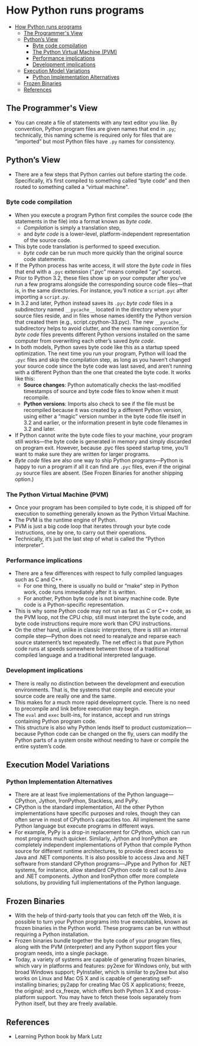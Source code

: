 # How Python runs programs

- [How Python runs programs](#how-python-runs-programs)
  - [The Programmer's View](#the-programmers-view)
  - [Python’s View](#pythons-view)
    - [Byte code compilation](#byte-code-compilation)
    - [The Python Virtual Machine (PVM)](#the-python-virtual-machine-pvm)
    - [Performance implications](#performance-implications)
    - [Development implications](#development-implications)
  - [Execution Model Variations](#execution-model-variations)
    - [Python Implementation Alternatives](#python-implementation-alternatives)
  - [Frozen Binaries](#frozen-binaries)
  - [References](#references)

## The Programmer's View

- You can create a file of statements with any text editor you like. By convention, Python program files are given names that end in `.py`; technically, this naming scheme is required only for files that are “imported” but most Python files have `.py` names for consistency.

## Python’s View

- There are a few steps that Python carries out before starting the code. Specifically, it’s first compiled to something called “byte code” and then routed to something called a “virtual machine".

### Byte code compilation

- When you execute a program Python first compiles the source code (the statements in the file) into a format known as *byte code*.
  - *Compilation* is simply a translation step,
  - and *byte code* is a lower-level, platform-independent representation of the source code.
- This byte code translation is performed to speed execution.
  - *byte code* can be run much more quickly than the original source code statements.
- If the Python process has write access, it will store the *byte code* in files that end with a `.pyc` extension (“.pyc” means compiled “.py” source).
- Prior to Python 3.2, these files show up on your computer after you’ve run a few programs alongside the corresponding source code files—that is, in the same directories. For instance, you’ll notice a `script.pyc` after importing a `script.py`.
- In 3.2 and later, Python instead saves its `.pyc` *byte code* files in a subdirectory named `__pycache__` located in the directory where your source files reside, and in files whose names identify the Python version that created them (e.g., script.cpython-33.pyc). The new `__pycache__` subdirectory helps to avoid clutter, and the new naming convention for *byte code* files prevents different Python versions installed on the same computer from overwriting each other’s saved *byte code*.
- In both models, Python saves byte code like this as a startup speed  optimization. The next time you run your program, Python will load the `.pyc` files and skip the compilation step, as long as you haven’t changed your source code since the byte code was last saved, and aren’t running with a different Python than the one that created the byte code. It works like this:
  - **Source changes**: Python automatically checks the last-modified timestamps of source and byte code files to know when it must recompile.
  - **Python versions**: Imports also check to see if the file must be recompiled because it was created by a different Python version, using either a “magic” version number in the byte code file itself in 3.2 and earlier, or the information present in byte code filenames in 3.2 and later.
- If Python cannot write the byte code files to your machine, your program still works—the byte code is generated in memory and simply discarded on program exit. However, because .pyc files speed startup time, you’ll want to make sure they are written for larger programs.
- *Byte code* files are also one way to ship Python programs—Python is happy to run a program if all it can find are `.pyc` files, even if the original .`py` source files are absent. (See Frozen Binaries for another shipping option.)

### The Python Virtual Machine (PVM)

- Once your program has been compiled to byte code, it is shipped off for execution to something generally known as the Python Virtual Machine.
- The PVM is the runtime engine of Python.
- PVM is just a big code loop that iterates through your byte code instructions, one by one, to carry out their operations.
- Technically, it’s just the last step of what is called the “Python interpreter”.

### Performance implications

- There are a few differences with respect to fully compiled languages such as C and C++.
  - For one thing, there is usually no build or “make” step in Python work, code runs immediately after it is written.
  - For another, Python byte code is not binary machine code. Byte code is a Python-specific representation.
- This is why some Python code may not run as fast as C or C++ code, as the PVM loop, not the CPU chip, still must interpret the byte code, and byte code instructions require more work than CPU instructions.
- On the other hand, unlike in classic interpreters, there is
still an internal compile step—Python does not need to reanalyze and reparse each source statement’s text repeatedly. The net effect is that pure Python code runs at speeds somewhere between those of a traditional compiled language and a traditional interpreted language.

### Development implications

- There is really no distinction between the development and execution environments. That is, the systems that compile and execute your source code are really one and the same.
- This makes for a much more rapid development cycle. There is no need to precompile and link before execution may begin.
- The `eval` and `exec` built-ins, for instance, accept and run strings containing Python program code.
- This structure is also why Python lends itself to product customization—because Python code can be changed on the fly, users can modify the Python parts of a system onsite without needing to have or compile the entire system’s code.

## Execution Model Variations

### Python Implementation Alternatives

- There are at least five implementations of the Python language—CPython, Jython, IronPython, Stackless, and PyPy.
- CPython is the standard implementation, All the other
Python implementations have specific purposes and roles, though they can often serve in most of CPython’s capacities too. All implement the same Python language but execute programs in different ways.
- For example, PyPy is a drop-in replacement for CPython, which can run most programs much quicker. Similarly, Jython and IronPython are completely independent implementations of Python that compile Python source for different runtime architectures, to provide direct access to Java and .NET components. It is also possible to access Java and .NET software from standard CPython programs—JPype and Python for .NET systems, for instance, allow standard CPython code to call out to Java and .NET components. Jython and IronPython offer more complete solutions, by providing full implementations of the Python language.

## Frozen Binaries

- With the help of third-party tools that you can fetch off the Web, it is possible to turn your Python programs into true executables, known as frozen binaries in the Python world. These programs can be run without requiring a Python installation.
- Frozen binaries bundle together the byte code of your program files, along with the PVM (interpreter) and any Python support files your program needs, into a single package.
- Today, a variety of systems are capable of generating frozen binaries, which vary in platforms and features: py2exe for Windows only, but with broad Windows support; PyInstaller, which is similar to py2exe but also works on Linux and Mac OS X and is capable of generating self-installing binaries; py2app for creating Mac OS X applications; freeze, the original; and cx_freeze, which offers both Python 3.X and cross-platform support. You may have to fetch these tools separately from Python itself, but they are freely available.

## References

- Learning Python book by Mark Lutz
